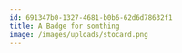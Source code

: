 ```yaml
---
id: 691347b0-1327-4681-b0b6-62d6d78632f1
title: A Badge for somthing
image: /images/uploads/stocard.png
---
```


